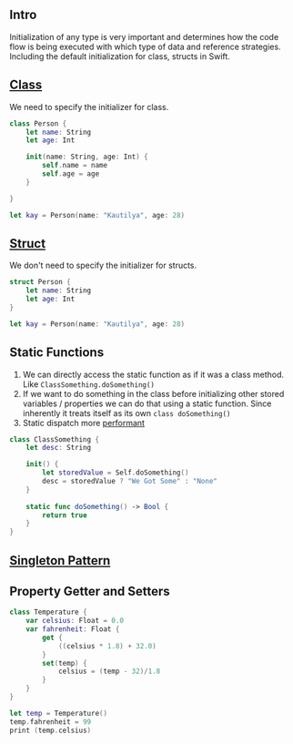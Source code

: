 


## Intro
Initialization of any type is very important and determines how the code flow is being executed with which type of data and reference strategies.
Including the default initialization for class, structs in Swift.



## [Class](/ios/lifecycle/class.md)

We need to specify the initializer for class.
```swift
class Person {
	let name: String
	let age: Int

	init(name: String, age: Int) {
		self.name = name
		self.age = age
	}

}

let kay = Person(name: "Kautilya", age: 28)
```


## [Struct](struct.md)

We don't need to specify the initializer for structs.
```swift
struct Person {
	let name: String
	let age: Int
}

let kay = Person(name: "Kautilya", age: 28)
```



## Static Functions
1. We can directly access the static function as if it was a class method. Like `ClassSomething.doSomething()`
2. If we want to do something in the class before initializing other stored variables / properties we can do that using a static function. Since inherently it treats itself as its own `class doSomething()`
3. Static dispatch more [performant](/ios/xcode/performance#Static%20vs%20Dynamic%20dispatch) 

```swift
class ClassSomething {
	let desc: String

	init() {
		let storedValue = Self.doSomething()
		desc = storedValue ? "We Got Some" : "None"
	}
	
	static func doSomething() -> Bool {
		return true
	}
}
```

## [Singleton Pattern](/ios/lifecycle/singleton_pattern.md)



## Property Getter and Setters 


```swift
class Temperature {
    var celsius: Float = 0.0
    var fahrenheit: Float {
        get {
            ((celsius * 1.8) + 32.0)
        }
        set(temp) {
            celsius = (temp - 32)/1.8
        }
    }
}

let temp = Temperature()
temp.fahrenheit = 99
print (temp.celsius)
```
